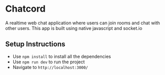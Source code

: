 # Chatcord

A realtime web chat application where users can join rooms and chat with other users.
This app is built using native javascript and socket.io

## Setup Instructions

- Use `npm install` to install all the dependencies
- Use `npm run dev` to run the project 
- Navigate to `http://localhost:3000/` 
